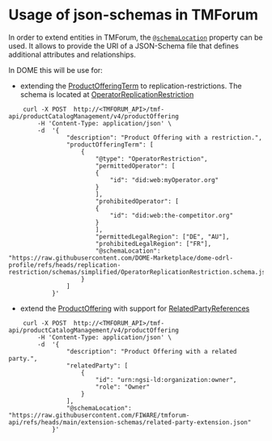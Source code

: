 # Usage of json-schemas in TMForum

In order to extend entities in TMForum, the [```@schemaLocation```](https://github.com/tmforum-rand/schemas/blob/candidates/Common/Entity.schema.json#L12-L19) property can be used. It allows to provide the URI of a JSON-Schema file that defines additional attributes and relationships.

In DOME this will be use for:

* extending the [ProductOfferingTerm](https://github.com/tmforum-rand/schemas/blob/candidates/Product/ProductOfferingTerm.schema.json) to replication-restrictions. The schema is located at [OperatorReplicationRestriction](../schemas/simplified/OperatorReplicationRestriction.schema.json)

```shell
    curl -X POST  http://<TMFORUM_API>/tmf-api/productCatalogManagement/v4/productOffering
        -H 'Content-Type: application/json' \
        -d  '{
                "description": "Product Offering with a restriction.",
                "productOfferingTerm": [
                    { 
                        "@type": "OperatorRestriction",
                        "permittedOperator": [
                        {
                            "id": "did:web:myOperator.org"
                        }
                        ],
                        "prohibitedOperator": [
                        {
                            "id": "did:web:the-competitor.org"
                        }
                        ],
                        "permittedLegalRegion": ["DE", "AU"],
                        "prohibitedLegalRegion": ["FR"],
                        "@schemaLocation": "https://raw.githubusercontent.com/DOME-Marketplace/dome-odrl-profile/refs/heads/replication-restriction/schemas/simplified/OperatorReplicationRestriction.schema.json"
                    }
                ]
            }'
```

* extend the [ProductOffering](https://tmforum-rand.github.io/schemas/Product/ProductOffering.schema.json) with support for [RelatedPartyReferences](https://tmforum-rand.github.io/schemas/EngagedParty/RelatedPartyRef.schema.json)

```shell
    curl -X POST  http://<TMFORUM_API>/tmf-api/productCatalogManagement/v4/productOffering
        -H 'Content-Type: application/json' \
        -d  '{
                "description": "Product Offering with a related party.",
                "relatedParty": [
                    {
                        "id": "urn:ngsi-ld:organization:owner",
                        "role": "Owner"
                    }
                ],
                "@schemaLocation": "https://raw.githubusercontent.com/FIWARE/tmforum-api/refs/heads/main/extension-schemas/related-party-extension.json"
            }'
```